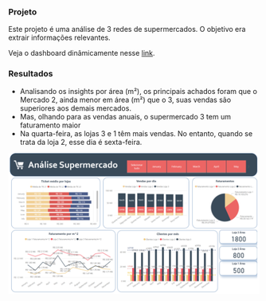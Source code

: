 ### **Projeto**<br>

Este projeto é uma análise de 3 redes de supermercados. O objetivo era extrair informações relevantes. <br>

Veja o dashboard dinâmicamente nesse [link](https://sites.google.com/view/marcusbernardo/projetos/bi/bi-analysis-super-market?authuser=0).
### **Resultados** <br>

* Analisando os insights por área (m²), os principais achados foram que o Mercado 2, ainda menor em área (m²) que o 3, suas vendas são superiores aos demais mercados.
* Mas, olhando para as vendas anuais, o supermercado 3 tem um faturamento maior
* Na quarta-feira, as lojas 3 e 1 têm mais vendas. No entanto, quando se trata da loja 2, esse dia é sexta-feira.



![dashboard-logistica](https://github.com/Marcus-Bernard0/BI/blob/master/BI%20-%20Log%C3%ADstica/Dashboard%20Log%C3%ADstica.png)
